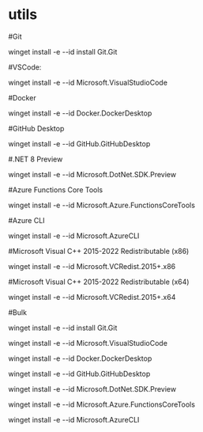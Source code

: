 # utils

#Git

winget install -e --id install Git.Git

#VSCode:

winget install -e --id Microsoft.VisualStudioCode

#Docker

winget install -e --id Docker.DockerDesktop

#GitHub Desktop

winget install -e --id GitHub.GitHubDesktop

#.NET 8 Preview

winget install -e --id Microsoft.DotNet.SDK.Preview

#Azure Functions Core Tools

winget install -e --id Microsoft.Azure.FunctionsCoreTools

#Azure CLI

winget install -e --id Microsoft.AzureCLI

#Microsoft Visual C++ 2015-2022 Redistributable (x86)

winget install -e --id Microsoft.VCRedist.2015+.x86

#Microsoft Visual C++ 2015-2022 Redistributable (x64)

winget install -e --id Microsoft.VCRedist.2015+.x64

#Bulk

winget install -e --id install Git.Git

winget install -e --id Microsoft.VisualStudioCode

winget install -e --id Docker.DockerDesktop

winget install -e --id GitHub.GitHubDesktop

winget install -e --id Microsoft.DotNet.SDK.Preview

winget install -e --id Microsoft.Azure.FunctionsCoreTools

winget install -e --id Microsoft.AzureCLI
